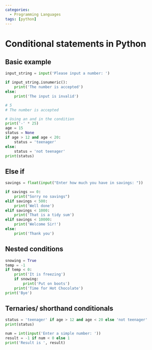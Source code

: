 ```yaml
---
categories:
  - Programming Languages
tags: [python]
---
```


# Conditional statements in Python

## Basic example

```python
input_string = input('Please input a number: ')

if input_string.isnumeric():
    print('The number is accepted')
else:
    print('The input is invalid')

# 5
# The number is accepted

# Using an and in the condition
print('-' * 25)
age = 15
status = None
if age > 12 and age < 20:
    status = 'teenager'
else:
    status = 'not teenager'
print(status)
```

## Else if

```python
savings = float(input("Enter how much you have in savings: "))

if savings == 0:
    print("Sorry no savings")
elif savings < 500:
    print('Well done')
elif savings < 1000:
    print('That is a tidy sum')
elif savings < 10000:
    print('Welcome Sir!')
else:
    print('Thank you')
```

## Nested conditions

```python
snowing = True
temp = -1
if temp < 0:
    print('It is freezing')
    if snowing:
        print('Put on boots')
    print('Time for Hot Chocolate')
print('Bye')
```

## Ternaries/ shorthand conditionals

```python
status = 'teenager' if age > 12 and age < 20 else 'not teenager'
print(status)

num = int(input('Enter a simple number: '))
result = -1 if num < 0 else 1
print('Result is ', result)
```
